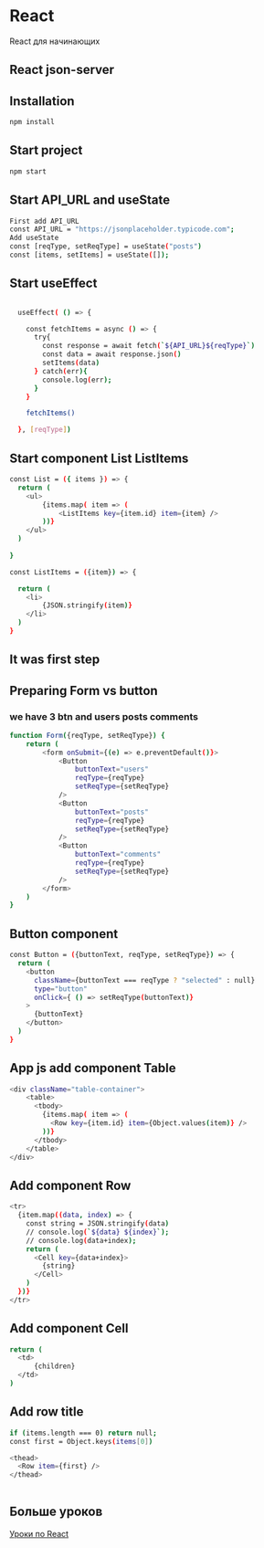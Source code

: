 # React

React для начинающих

## React json-server

## Installation

```bash
npm install
```

## Start project

```bash
npm start
```

## Start API_URL and useState
```bash
First add API_URL
const API_URL = "https://jsonplaceholder.typicode.com";
Add useState 
const [reqType, setReqType] = useState("posts")
const [items, setItems] = useState([]);

```

## Start useEffect
```bash

  useEffect( () => {

    const fetchItems = async () => {
      try{
        const response = await fetch(`${API_URL}${reqType}`)
        const data = await response.json()
        setItems(data)
      } catch(err){
        console.log(err);
      }
    }

    fetchItems()

  }, [reqType])
```

## Start component List ListItems
```bash
const List = ({ items }) => {
  return (
    <ul>
        {items.map( item => (
            <ListItems key={item.id} item={item} />
        ))}
    </ul>
  )
  
}

const ListItems = ({item}) => {

  return (
    <li>
        {JSON.stringify(item)}
    </li>
  )
}

```
## It was first step 

## Preparing Form vs button 
### we have 3 btn and users posts comments
```bash
function Form({reqType, setReqType}) {
    return (
        <form onSubmit={(e) => e.preventDefault()}>
            <Button 
                buttonText="users"
                reqType={reqType}
                setReqType={setReqType}
            />
            <Button
                buttonText="posts"
                reqType={reqType}
                setReqType={setReqType}
            />
            <Button 
                buttonText="comments"
                reqType={reqType}
                setReqType={setReqType}
            />
        </form>
    )
}


```

## Button component
```bash
const Button = ({buttonText, reqType, setReqType}) => {
  return (
    <button 
      className={buttonText === reqType ? "selected" : null}
      type="button"
      onClick={ () => setReqType(buttonText)}
    >
      {buttonText}
    </button>
  )
}

```

## App js add component Table
```bash
<div className="table-container">
    <table>
      <tbody>
        {items.map( item => (
          <Row key={item.id} item={Object.values(item)} />
        ))}
      </tbody>
    </table>
</div>
```

## Add component Row
```bash
<tr>
  {item.map((data, index) => {
    const string = JSON.stringify(data)
    // console.log(`${data} ${index}`);
    // console.log(data+index);
    return (
      <Cell key={data+index}>
        {string}
      </Cell>
    )
  })}
</tr>

```

## Add component Cell
```bash
return (
  <td>
      {children}
  </td>
)

```

## Add row title
```bash
if (items.length === 0) return null;
const first = Object.keys(items[0])

<thead>
  <Row item={first} />
</thead>
  
```


## Больше уроков

[Уроки по React](https://www.youtube.com/playlist?list=PLHyIl59J60-V7-9nam_uikG3XAydd0dYT)
